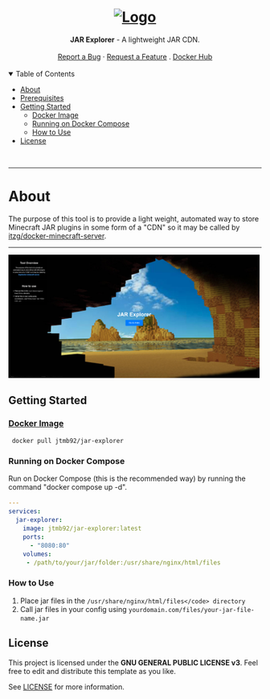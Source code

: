 <h1 align="center">
  <a href="https://github.com/jtmb">
    <img src="https://avatars.githubusercontent.com/u/86915618?v=4" alt="Logo" width="" height="125">
  </a>
</h1>

<div align="center">
  <b>JAR Explorer</b> - A lightweight JAR CDN. 
  <br />
  <br />
  <a href="https://github.com/jtmb/jar-explorer/issues/new?assignees=&labels=bug&title=bug%3A+">Report a Bug</a>
  ·
  <a href="https://github.com/jtmb/jar-explorer/issues/new?assignees=&labels=enhancement&template=02_FEATURE_REQUEST.md&title=feat%3A+">Request a Feature</a>
  .
  <a href="https://hub.docker.com/repository/docker/jtmb92/jar-explorer/general">Docker Hub</a>
</div>
<br>
<details open="open">
<summary>Table of Contents</summary>

- [About](#about)
- [Prerequisites](#prerequisites)
- [Getting Started](#getting-started)
    - [Docker Image](#docker-image)
    - [Running on Docker Compose](#running-on-docker-compose)
    - [How to Use](#how-to-use)
- [License](#license)

</details>

<br>

---

### <h1>About </h1>

The purpose of this tool is to provide a light weight, automated way to store Minecraft JAR plugins in some form of a "CDN" so it may be called by <a href="https://docker-minecraft-server.readthedocs.io/en/latest/mods-and-plugins/#modplugin-url-listing-file" target="_blank">itzg/docker-minecraft-server</a>.

---

<img src="src/image.png" alt="alt text" width="500">


### <h2>Getting Started</h2>
### [Docker Image](https://hub.docker.com/r/jtmb92/jar-explorer)
```docker
 docker pull jtmb92/jar-explorer
```
### Running on Docker Compose  
Run on Docker Compose (this is the recommended way) by running the command "docker compose up -d".  
```yaml
---
services:
  jar-explorer:
    image: jtmb92/jar-explorer:latest
    ports:
      - "8080:80"
    volumes:
     - /path/to/your/jar/folder:/usr/share/nginx/html/files
```

### How to Use
1. Place jar files in the `/usr/share/nginx/html/files</code> directory`
2. Call jar files in your config using `yourdomain.com/files/your-jar-file-name.jar`


## License

This project is licensed under the **GNU GENERAL PUBLIC LICENSE v3**. Feel free to edit and distribute this template as you like.

See [LICENSE](LICENSE) for more information.